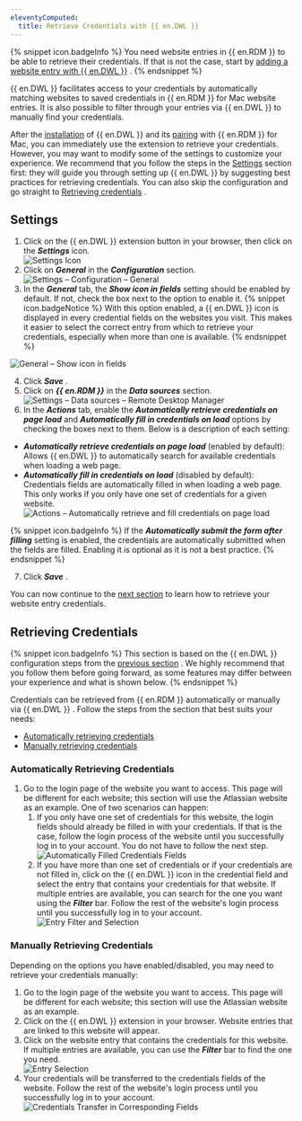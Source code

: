 ```yaml
---
eleventyComputed:
  title: Retrieve Credentials with {{ en.DWL }}
---
```

{% snippet icon.badgeInfo %} 
You need website entries in {{ en.RDM }} to be able to retrieve their credentials. If that is not the case, start by [adding a website entry with {{ en.DWL }}](/rdm/mac/dwl/using-devolutions-web-login/add-website-entry-with-dwl/) . 
{% endsnippet %}
 
{{ en.DWL }} facilitates access to your credentials by automatically matching websites to saved credentials in {{ en.RDM }} for Mac website entries. It is also possible to filter through your entries via {{ en.DWL }} to manually find your credentials.  

After the [installation](/rdm/mac/dwl/installation/) of {{ en.DWL }} and its [pairing](/rdm/mac/dwl/first-login-devolutions-web-login/) with {{ en.RDM }} for Mac, you can immediately use the extension to retrieve your credentials. However, you may want to modify some of the settings to customize your experience. We recommend that you follow the steps in the [Settings](#settings) section first: they will guide you through setting up {{ en.DWL }} by suggesting best practices for retrieving credentials. You can also skip the configuration and go straight to [Retrieving credentials](#retrieving-credentials) .  

## Settings 

1. Click on the {{ en.DWL }} extension button in your browser, then click on the ***Settings*** icon.  
![Settings Icon](/img/en/rdm/mac/RDMMac2051.png) 
1. Click on ***General*** in the ***Configuration*** section.  
![Settings – Configuration – General](/img/en/rdm/mac/RDMMac2027.png) 
1. In the ***General*** tab, the ***Show icon in fields*** setting should be enabled by default. If not, check the box next to the option to enable it. 
{% snippet icon.badgeNotice %} 
With this option enabled, a {{ en.DWL }} icon is displayed in every credential fields on the websites you visit. This makes it easier to select the correct entry from which to retrieve your credentials, especially when more than one is available. 
{% endsnippet %} 
 
![General – Show icon in fields](/img/en/rdm/mac/RDMMac2028.png) 

4. Click ***Save*** . 
1. Click on ***{{ en.RDM }}*** in the ***Data sources*** section.  
![Settings – Data sources – Remote Desktop Manager](/img/en/rdm/mac/RDMMac2029.png) 
1. In the ***Actions*** tab, enable the ***Automatically retrieve credentials on page load*** and ***Automatically fill in credentials on load*** options by checking the boxes next to them. Below is a description of each setting:  

* ***Automatically retrieve credentials on page load*** (enabled by default): Allows {{ en.DWL }} to automatically search for available credentials when loading a web page. 
* ***Automatically fill in credentials on load*** (disabled by default): Credentials fields are automatically filled in when loading a web page. This only works if you only have one set of credentials for a given website.  
![Actions – Automatically retrieve and fill credentials on page load](/img/en/rdm/mac/RDMMac2030.png) 

{% snippet icon.badgeInfo %} 
If the ***Automatically submit the form after filling*** setting is enabled, the credentials are automatically submitted when the fields are filled. Enabling it is optional as it is not a best practice. 
{% endsnippet %}
 
7. Click ***Save*** .  

You can now continue to the [next section](#retrieving-credentials) to learn how to retrieve your website entry credentials. 

## Retrieving Credentials 

{% snippet icon.badgeInfo %} 
This section is based on the {{ en.DWL }} configuration steps from the [previous section](#settings) . We highly recommend that you follow them before going forward, as some features may differ between your experience and what is shown below. 
{% endsnippet %}
 
Credentials can be retrieved from {{ en.RDM }} automatically or manually via {{ en.DWL }} . Follow the steps from the section that best suits your needs:  

* [Automatically retrieving credentials](#automatically-retrieving-credentials) 
* [Manually retrieving credentials](#manually-retrieving-credentials) 

### Automatically Retrieving Credentials 

1. Go to the login page of the website you want to access. This page will be different for each website; this section will use the Atlassian website as an example. One of two scenarios can happen:  
    1. If you only have one set of credentials for this website, the login fields should already be filled in with your credentials. If that is the case, follow the login process of the website until you successfully log in to your account. You do not have to follow the next step.  
    ![Automatically Filled Credentials Fields](/img/en/rdm/mac/RDMMac2053.png) 
    1. If you have more than one set of credentials or if your credentials are not filled in, click on the {{ en.DWL }} icon in the credential field and select the entry that contains your credentials for that website. If multiple entries are available, you can search for the one you want using the ***Filter*** bar. Follow the rest of the website&apos;s login process until you successfully log in to your account.  
    ![Entry Filter and Selection](/img/en/rdm/mac/RDMMac2054.png) 

### Manually Retrieving Credentials 

Depending on the options you have enabled/disabled, you may need to retrieve your credentials manually:  

1. Go to the login page of the website you want to access. This page will be different for each website; this section will use the Atlassian website as an example. 
1. Click on the {{ en.DWL }} extension in your browser. Website entries that are linked to this website will appear. 
1. Click on the website entry that contains the credentials for this website. If multiple entries are available, you can use the ***Filter*** bar to find the one you need.  
![Entry Selection](/img/en/rdm/mac/RDMMac2055.png) 
1. Your credentials will be transferred to the credentials fields of the website. Follow the rest of the website&apos;s login process until you successfully log in to your account.  
![Credentials Transfer in Corresponding Fields](/img/en/rdm/mac/RDMMac2052.png) 

